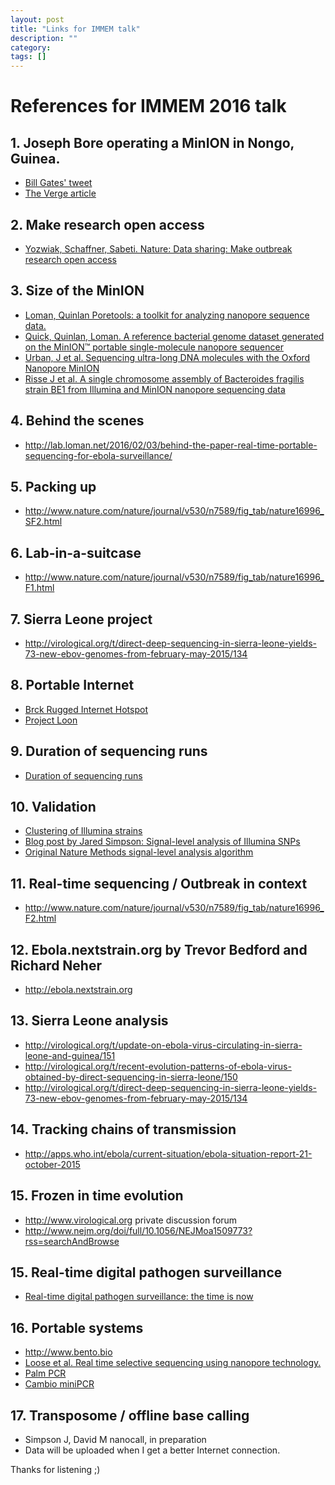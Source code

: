 ```yaml
---
layout: post
title: "Links for IMMEM talk"
description: ""
category: 
tags: []
---
```


# References for IMMEM 2016 talk

## 1. Joseph Bore operating a MinION in Nongo, Guinea.

  * [Bill Gates' tweet](https://twitter.com/BillGates/status/698149310719008769)
  * [The Verge article](http://www.theverge.com/2016/2/3/10905434/ebola-tracking-genetics-lab-in-a-suitcase)

## 2. Make research open access 

  * [Yozwiak, Schaffner, Sabeti. Nature: Data sharing: Make outbreak research open access](http://www.nature.com/news/data-sharing-make-outbreak-research-open-access-1.16966)

## 3. Size of the MinION

  * [Loman, Quinlan Poretools: a toolkit for analyzing nanopore sequence data.](http://www.ncbi.nlm.nih.gov/pubmed/25143291)
  * [Quick, Quinlan, Loman. A reference bacterial genome dataset generated on the MinION™ portable single-molecule nanopore sequencer](http://gigascience.biomedcentral.com/articles/10.1186/2047-217X-3-22)
  * [Urban, J et al. Sequencing ultra-long DNA molecules with the Oxford Nanopore MinION](http://biorxiv.org/content/early/2015/05/13/019281)
  * [Risse J et al. A single chromosome assembly of Bacteroides fragilis strain BE1 from Illumina and MinION nanopore sequencing data](http://biorxiv.org/content/early/2015/08/11/024323)

## 4. Behind the scenes

  * <http://lab.loman.net/2016/02/03/behind-the-paper-real-time-portable-sequencing-for-ebola-surveillance/>

## 5. Packing up

  * <http://www.nature.com/nature/journal/v530/n7589/fig_tab/nature16996_SF2.html>

## 6. Lab-in-a-suitcase

  * <http://www.nature.com/nature/journal/v530/n7589/fig_tab/nature16996_F1.html>

## 7. Sierra Leone project

  * <http://virological.org/t/direct-deep-sequencing-in-sierra-leone-yields-73-new-ebov-genomes-from-february-may-2015/134>

## 8. Portable Internet

  * [Brck Rugged Internet Hotspot](http://www.brck.com)
  * [Project Loon](https://www.google.com/loon/)

## 9. Duration of sequencing runs

  * [Duration of sequencing runs](http://www.nature.com/nature/journal/v530/n7589/fig_tab/nature16996_SF6.html)

## 10. Validation

  * [Clustering of Illumina strains](http://www.nature.com/nature/journal/v530/n7589/fig_tab/nature16996_SF4.html)
  * [Blog post by Jared Simpson: Signal-level analysis of Illumina SNPs](http://simpsonlab.github.io/2016/02/03/ebola-snps/)
  * [Original Nature Methods signal-level analysis algorithm](http://biorxiv.org/content/early/2015/03/11/015552)

## 11. Real-time sequencing / Outbreak in context

  * <http://www.nature.com/nature/journal/v530/n7589/fig_tab/nature16996_F2.html>

## 12. Ebola.nextstrain.org by Trevor Bedford and Richard Neher

  * <http://ebola.nextstrain.org>

## 13. Sierra Leone analysis

  * <http://virological.org/t/update-on-ebola-virus-circulating-in-sierra-leone-and-guinea/151> 
  * <http://virological.org/t/recent-evolution-patterns-of-ebola-virus-obtained-by-direct-sequencing-in-sierra-leone/150>
  * <http://virological.org/t/direct-deep-sequencing-in-sierra-leone-yields-73-new-ebov-genomes-from-february-may-2015/134> 

## 14. Tracking chains of transmission

  * <http://apps.who.int/ebola/current-situation/ebola-situation-report-21-october-2015>

## 15. Frozen in time evolution

  * <http://www.virological.org> private discussion forum
  * <http://www.nejm.org/doi/full/10.1056/NEJMoa1509773?rss=searchAndBrowse>

## 15. Real-time digital pathogen surveillance

  * [Real-time digital pathogen surveillance: the time is now](http://genomebiology.biomedcentral.com/articles/10.1186/s13059-015-0726-x)

## 16. Portable systems

  * <http://www.bento.bio>
  * [Loose et al. Real time selective sequencing using nanopore technology.](http://biorxiv.org/content/early/2016/02/03/038760)
  * [Palm PCR](http://www.ahrambio.com)
  * [Cambio miniPCR](http://www.cambio.co.uk/32/1814/24/products/minipcrmini8-thermal-cycler/)

## 17. Transposome / offline base calling

  * Simpson J, David M nanocall, in preparation
  * Data will be uploaded when I get a better Internet connection.



Thanks for listening ;)

